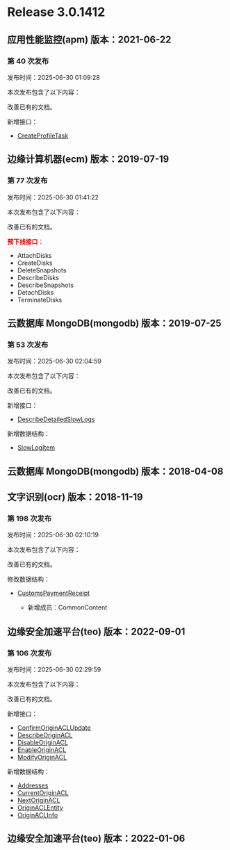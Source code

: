 # Release 3.0.1412

## 应用性能监控(apm) 版本：2021-06-22

### 第 40 次发布

发布时间：2025-06-30 01:09:28

本次发布包含了以下内容：

改善已有的文档。

新增接口：

* [CreateProfileTask](https://cloud.tencent.com/document/api/1463/120402)



## 边缘计算机器(ecm) 版本：2019-07-19

### 第 77 次发布

发布时间：2025-06-30 01:41:22

本次发布包含了以下内容：

改善已有的文档。

<font color="#dd0000">**预下线接口**：</font>

* AttachDisks
* CreateDisks
* DeleteSnapshots
* DescribeDisks
* DescribeSnapshots
* DetachDisks
* TerminateDisks



## 云数据库 MongoDB(mongodb) 版本：2019-07-25

### 第 53 次发布

发布时间：2025-06-30 02:04:59

本次发布包含了以下内容：

改善已有的文档。

新增接口：

* [DescribeDetailedSlowLogs](https://cloud.tencent.com/document/api/240/120403)

新增数据结构：

* [SlowLogItem](https://cloud.tencent.com/document/api/240/38576#SlowLogItem)



## 云数据库 MongoDB(mongodb) 版本：2018-04-08



## 文字识别(ocr) 版本：2018-11-19

### 第 198 次发布

发布时间：2025-06-30 02:10:19

本次发布包含了以下内容：

改善已有的文档。

修改数据结构：

* [CustomsPaymentReceipt](https://cloud.tencent.com/document/api/866/33527#CustomsPaymentReceipt)

	* 新增成员：CommonContent




## 边缘安全加速平台(teo) 版本：2022-09-01

### 第 106 次发布

发布时间：2025-06-30 02:29:59

本次发布包含了以下内容：

改善已有的文档。

新增接口：

* [ConfirmOriginACLUpdate](https://cloud.tencent.com/document/api/1552/120409)
* [DescribeOriginACL](https://cloud.tencent.com/document/api/1552/120408)
* [DisableOriginACL](https://cloud.tencent.com/document/api/1552/120407)
* [EnableOriginACL](https://cloud.tencent.com/document/api/1552/120406)
* [ModifyOriginACL](https://cloud.tencent.com/document/api/1552/120405)

新增数据结构：

* [Addresses](https://cloud.tencent.com/document/api/1552/80721#Addresses)
* [CurrentOriginACL](https://cloud.tencent.com/document/api/1552/80721#CurrentOriginACL)
* [NextOriginACL](https://cloud.tencent.com/document/api/1552/80721#NextOriginACL)
* [OriginACLEntity](https://cloud.tencent.com/document/api/1552/80721#OriginACLEntity)
* [OriginACLInfo](https://cloud.tencent.com/document/api/1552/80721#OriginACLInfo)



## 边缘安全加速平台(teo) 版本：2022-01-06



